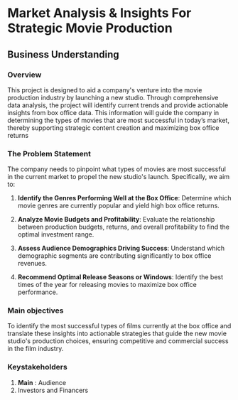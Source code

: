 # Market Analysis & Insights For Strategic Movie Production

## Business Understanding

### Overview
This project is designed to aid a company's venture into the movie production industry by launching a new studio. Through comprehensive data analysis, the project will identify current trends and provide actionable insights from box office data. This information will guide the company in determining the types of movies that are most successful in today’s market, thereby supporting strategic content creation and maximizing box office returns

###  The Problem Statement
The company needs to pinpoint what types of movies are most successful in the current market to propel the new studio's launch. Specifically, we aim to:

1. **Identify the Genres Performing Well at the Box Office**: Determine which movie genres are currently popular and yield high box office returns.
   
2. **Analyze Movie Budgets and Profitability**: Evaluate the relationship between production budgets, returns, and overall profitability to find the optimal investment range.
   
3. **Assess Audience Demographics Driving Success**: Understand which demographic segments are contributing significantly to box office revenues.
   
4. **Recommend Optimal Release Seasons or Windows**: Identify the best times of the year for releasing movies to maximize box office performance.

### Main objectives
To identify the most successful types of films currently at the box office and translate these insights into actionable strategies that guide the new movie studio's production choices, ensuring competitive and commercial success in the film industry.

### Keystakeholders
1. **Main** : Audience
2. Investors and Financers 
